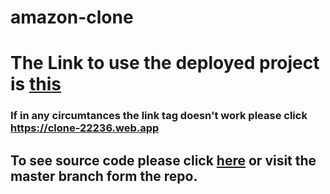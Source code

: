 # amazon-clone

# The Link to use the deployed project is [this](https://clone-22236.web.app)

### If in any circumtances the link tag doesn't work please click https://clone-22236.web.app


## To see source code please click [here](https://github.com/azhanali/amazon-clone/tree/master) or visit the master branch form the repo.
